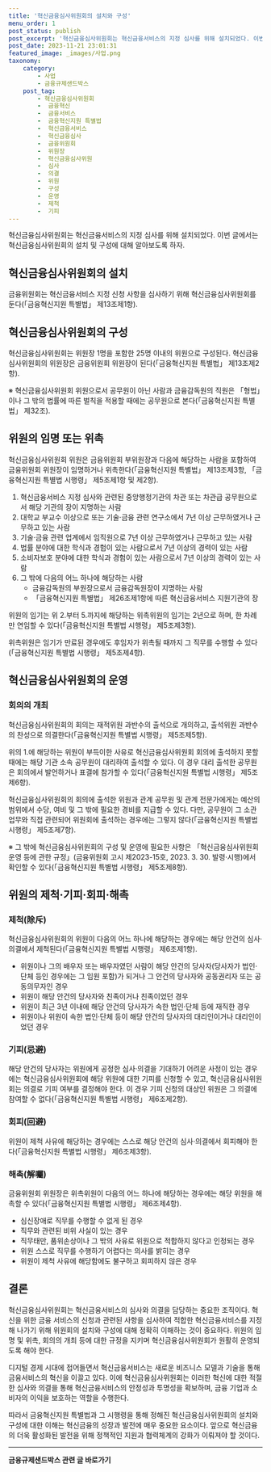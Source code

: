 ```yaml
---
title: '혁신금융심사위원회의 설치와 구성'
menu_order: 1
post_status: publish
post_excerpt: '혁신금융심사위원회는 혁신금융서비스의 지정 심사를 위해 설치되었다. 이번 글에서는 혁신금융심사위원회의 설치 및 구성에 대해 알아보도록 하자.'
post_date: 2023-11-21 23:01:31
featured_image: _images/사업.png
taxonomy:
    category:
        - 사업
        - 금융규제샌드박스
    post_tag:
        - 혁신금융심사위원회
        -  금융혁신
        -  금융서비스
        -  금융혁신지원 특별법
        -  혁신금융서비스
        -  혁신금융심사
        -  금융위원회
        -  위원장
        -  혁신금융심사위원
        -  심사
        -  의결
        -  위원
        -  구성
        -  운영
        -  제척
        -  기피
---
```



혁신금융심사위원회는 혁신금융서비스의 지정 심사를 위해 설치되었다. 이번 글에서는 혁신금융심사위원회의 설치 및 구성에 대해 알아보도록 하자.

## 혁신금융심사위원회의 설치

금융위원회는 혁신금융서비스 지정 신청 사항을 심사하기 위해 혁신금융심사위원회를 둔다(「금융혁신지원 특별법」 제13조제1항).

## 혁신금융심사위원회의 구성

혁신금융심사위원회는 위원장 1명을 포함한 25명 이내의 위원으로 구성된다. 혁신금융심사위원회의 위원장은 금융위원회 위원장이 된다(「금융혁신지원 특별법」 제13조제2항).

※ 혁신금융심사위원회 위원으로서 공무원이 아닌 사람과 금융감독원의 직원은 「형법」이나 그 밖의 법률에 따른 벌칙을 적용할 때에는 공무원으로 본다(「금융혁신지원 특별법」 제32조).

## 위원의 임명 또는 위촉

혁신금융심사위원회 위원은 금융위원회 부위원장과 다음에 해당하는 사람을 포함하여 금융위원회 위원장이 임명하거나 위촉한다(「금융혁신지원 특별법」 제13조제3항, 「금융혁신지원 특별법 시행령」 제5조제1항 및 제2항).

1. 혁신금융서비스 지정 심사와 관련된 중앙행정기관의 차관 또는 차관급 공무원으로서 해당 기관의 장이 지명하는 사람
2. 대학교 부교수 이상으로 또는 기술·금융 관련 연구소에서 7년 이상 근무하였거나 근무하고 있는 사람
3. 기술·금융 관련 업계에서 임직원으로 7년 이상 근무하였거나 근무하고 있는 사람
4. 법률 분야에 대한 학식과 경험이 있는 사람으로서 7년 이상의 경력이 있는 사람
5. 소비자보호 분야에 대한 학식과 경험이 있는 사람으로서 7년 이상의 경력이 있는 사람
6. 그 밖에 다음의 어느 하나에 해당하는 사람
   - 금융감독원의 부원장으로서 금융감독원장이 지명하는 사람
   - 「금융혁신지원 특별법」 제26조제1항에 따른 혁신금융서비스 지원기관의 장

위원의 임기는 위 2.부터 5.까지에 해당하는 위촉위원의 임기는 2년으로 하며, 한 차례만 연임할 수 있다(「금융혁신지원 특별법 시행령」 제5조제3항).

위촉위원은 임기가 만료된 경우에도 후임자가 위촉될 때까지 그 직무를 수행할 수 있다(「금융혁신지원 특별법 시행령」 제5조제4항).

## 혁신금융심사위원회의 운영

### 회의의 개최

혁신금융심사위원회의 회의는 재적위원 과반수의 출석으로 개의하고, 출석위원 과반수의 찬성으로 의결한다(「금융혁신지원 특별법 시행령」 제5조제5항).

위의 1.에 해당하는 위원이 부득이한 사유로 혁신금융심사위원회 회의에 출석하지 못할 때에는 해당 기관 소속 공무원이 대리하여 출석할 수 있다. 이 경우 대리 출석한 공무원은 회의에서 발언하거나 표결에 참가할 수 있다(「금융혁신지원 특별법 시행령」 제5조제6항).

혁신금융심사위원회의 회의에 출석한 위원과 관계 공무원 및 관계 전문가에게는 예산의 범위에서 수당, 여비 및 그 밖에 필요한 경비를 지급할 수 있다. 다만, 공무원이 그 소관 업무와 직접 관련되어 위원회에 출석하는 경우에는 그렇지 않다(「금융혁신지원 특별법 시행령」 제5조제7항).

※ 그 밖에 혁신금융심사위원회의 구성 및 운영에 필요한 사항은 「혁신금융심사위원회 운영 등에 관한 규정」(금융위원회 고시 제2023-15호, 2023. 3. 30. 발령·시행)에서 확인할 수 있다(「금융혁신지원 특별법 시행령」 제5조제8항).

## 위원의 제척·기피·회피·해촉

### 제척(除斥)

혁신금융심사위원회의 위원이 다음의 어느 하나에 해당하는 경우에는 해당 안건의 심사·의결에서 제척된다(「금융혁신지원 특별법 시행령」 제6조제1항).

- 위원이나 그의 배우자 또는 배우자였던 사람이 해당 안건의 당사자(당사자가 법인·단체 등인 경우에는 그 임원 포함)가 되거나 그 안건의 당사자와 공동권리자 또는 공동의무자인 경우
- 위원이 해당 안건의 당사자와 친족이거나 친족이었던 경우
- 위원이 최근 3년 이내에 해당 안건의 당사자가 속한 법인·단체 등에 재직한 경우
- 위원이나 위원이 속한 법인·단체 등이 해당 안건의 당사자의 대리인이거나 대리인이었던 경우

### 기피(忌避)

해당 안건의 당사자는 위원에게 공정한 심사·의결을 기대하기 어려운 사정이 있는 경우에는 혁신금융심사위원회에 해당 위원에 대한 기피를 신청할 수 있고, 혁신금융심사위원회는 의결로 기피 여부를 결정해야 한다. 이 경우 기피 신청의 대상인 위원은 그 의결에 참여할 수 없다(「금융혁신지원 특별법 시행령」 제6조제2항).

### 회피(回避)

위원이 제척 사유에 해당하는 경우에는 스스로 해당 안건의 심사·의결에서 회피해야 한다(「금융혁신지원 특별법 시행령」 제6조제3항).

### 해촉(解囑)

금융위원회 위원장은 위촉위원이 다음의 어느 하나에 해당하는 경우에는 해당 위원을 해촉할 수 있다(「금융혁신지원 특별법 시행령」 제6조제4항).

- 심신장애로 직무를 수행할 수 없게 된 경우
- 직무와 관련된 비위 사실이 있는 경우
- 직무태만, 품위손상이나 그 밖의 사유로 위원으로 적합하지 않다고 인정되는 경우
- 위원 스스로 직무를 수행하기 어렵다는 의사를 밝히는 경우
- 위원이 제척 사유에 해당함에도 불구하고 회피하지 않은 경우

## 결론

혁신금융심사위원회는 혁신금융서비스의 심사와 의결을 담당하는 중요한 조직이다. 혁신을 위한 금융 서비스의 신청과 관련된 사항을 심사하여 적합한 혁신금융서비스를 지정해 나가기 위해 위원회의 설치와 구성에 대해 정확히 이해하는 것이 중요하다. 위원의 임명 및 위촉, 회의의 개최 등에 대한 규정을 지키며 혁신금융심사위원회가 원활히 운영되도록 해야 한다.

디지털 경제 시대에 접어들면서 혁신금융서비스는 새로운 비즈니스 모델과 기술을 통해 금융서비스의 혁신을 이끌고 있다. 이에 혁신금융심사위원회는 이러한 혁신에 대한 적절한 심사와 의결을 통해 혁신금융서비스의 안정성과 투명성을 확보하며, 금융 기업과 소비자의 이익을 보호하는 역할을 수행한다.

따라서 금융혁신지원 특별법과 그 시행령을 통해 정해진 혁신금융심사위원회의 설치와 구성에 대한 이해는 혁신금융의 성장과 발전에 매우 중요한 요소이다. 앞으로 혁신금융의 더욱 활성화된 발전을 위해 정책적인 지원과 협력체계의 강화가 이뤄져야 할 것이다.
<!-- wp:separator -->
<hr class="wp-block-separator has-alpha-channel-opacity"/>
<!-- /wp:separator -->

<!-- wp:group {"backgroundColor":"base","layout":{"type":"constrained"}} -->
<div class="wp-block-group has-base-background-color has-background"><!-- wp:paragraph {"align":"center","fontSize":"medium"} -->
<p class="has-text-align-center has-large-font-size"><strong>금융규제샌드박스 관련 글 바로가기</strong></p>
<!-- /wp:paragraph -->


<!-- wp:latest-posts
{"categories":[{"id":27797,"count":19,"description":"","link":"https://uknowlaw.com/category/%ea%b8%88%ec%9c%b5%ea%b7%9c%ec%a0%9c%ec%83%8c%eb%93%9c%eb%b0%95%ec%8a%a4/","name":"금융규제샌드박스","slug":"금융규제샌드박스","taxonomy":"category","parent":0,"meta":[],"_links":{"self":[{"href":"https://uknowlaw.com/wp-json/wp/v2/categories/27797"}],"collection":[{"href":"https://uknowlaw.com/wp-json/wp/v2/categories"}],"about":[{"href":"https://uknowlaw.com/wp-json/wp/v2/taxonomies/category"}],"wp:post_type":[{"href":"https://uknowlaw.com/wp-json/wp/v2/posts?categories=27797"}],"curies":[{"name":"wp","href":"https://api.w.org/{rel}","templated":true}]}}],"postsToShow":100,"excerptLength":28,"postLayout":"grid","columns":2,"featuredImageAlign":"left","featuredImageSizeSlug":"large","fontSize":"small"} /--></div>
<!-- /wp:group -->